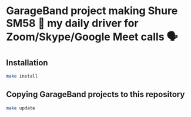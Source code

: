 # GarageBand project making Shure SM58 🎤 my daily driver for Zoom/Skype/Google Meet calls 🗣

## Installation

```sh
make install
```

## Copying GarageBand projects to this repository

```sh
make update
```
